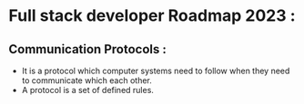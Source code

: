 # Full stack developer Roadmap 2023 :

## Communication Protocols :

- It is a protocol which computer systems need to follow when they need to communicate which each other.
- A protocol is a set of defined rules.

